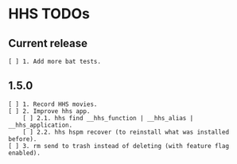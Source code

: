 # HHS TODOs

## Current release
    [ ] 1. Add more bat tests.

## 1.5.0
    [ ] 1. Record HHS movies.
    [ ] 2. Improve hhs app.
        [ ] 2.1. hhs find __hhs_function | __hhs_alias | __hhs_application.
        [ ] 2.2. hhs hspm recover (to reinstall what was installed before).
    [ ] 3. rm send to trash instead of deleting (with feature flag enabled).
